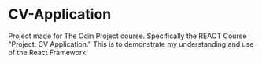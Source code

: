 # CV-Application
Project made for The Odin Project course. Specifically the REACT Course "Project: CV Application." This is to demonstrate my understanding and use of the React Framework.
